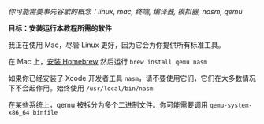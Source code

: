 *你可能需要事先谷歌的概念：linux, mac, 终端, 编译器, 模拟器, nasm, qemu*

**目标：安装运行本教程所需的软件**

我正在使用 Mac，尽管 Linux 更好，因为它会为你提供所有标准工具。

在 Mac 上，[安装 Homebrew](http://brew.sh) 然后运行 `brew install qemu nasm`

如果你已经安装了 Xcode 开发者工具 `nasm`，请不要使用它们，它们在大多数情况下不会起作用。始终使用 `/usr/local/bin/nasm`

在某些系统上，qemu 被拆分为多个二进制文件。你可能需要调用 `qemu-system-x86_64 binfile`